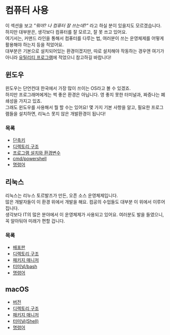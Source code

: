 # 컴퓨터 사용
이 섹션을 보고 *"뭐야? 나 컴퓨터 잘 쓰는데?"* 라고 하실 분이 있을지도 모르겠습니다.  
하지만 대부분은, 생각보다 컴퓨터를 잘 모르고, 잘 못 쓰고 있어요.  
여기서는, 커맨드 라인을 통해서 컴퓨터를 다루는 법, 여러분이 쓰는 운영체제를 어떻게 활용해야 하는지 등을 적었어요.  
대부분은 기본으로 설치되어있는 환경이겠지만, 따로 설치해야 작동하는 경우앤 여기가 아니라 [유틸리티 프로그램](/유틸리티_프로그램/index.md)에 적었으니 참고하길 바랍니다!  

## 윈도우
윈도우는 단언컨대 한국에서 가장 많이 쓰이는 OS라고 볼 수 있겠죠.  
하지만 프로그래머에게는 썩 좋은 환경은 아닙니다. 영 좋지 못한 터미널과, 짜증나는 폐쇄성을 가지고 있죠.  
그래도 윈도우를 사용해서 뭘 할 수는 있어요! 몇 가지 기본 사항을 알고, 필요한 프로그램들을 설치하면, 리눅스 못지 않은 개발환경이 됩니다!  
### 목록
- [단축키](윈도우/shortcuts.md)
- [디렉토리 구조](윈도우/directory.md)
- [프로그램 설치와 환경변수](윈도우/program_install.md)
- [cmd/powershell](윈도우/powershell.md)
- [명령어](윈도우/commands.md)

## 리눅스
리눅스는 리누스 토르발즈가 만든, 오픈 소스 운영체제입니다.  
많은 개발자들이 이 환경 위에서 개발을 해요. 컴공의 수업들도 대부분 이 위에서 이루어집니다.  
생각보다 IT의 많은 분야에서 이 운영체제가 사용되고 있어요. 여러분도 발을 들였으니, 꼭 알아둬야 미래가 편할 겁니다.
### 목록
- [배포판](리눅스/distributions.md)
- [디렉토리 구조](리눅스/directory.md)
- [패키지 매니저](리눅스/package_manager.md)
- [터미널/bash](리눅스/bash.md)
- [명령어](리눅스/commands.md)

## macOS
- [버전](macOS/distributions.md)
- [디렉토리 구조](macOS/directory.md)
- [패키지 매니저](macOS/package_manager.md)
- [터미널(Shell)](macOS/shell.md)
- [명령어](macOS/commands.md)
